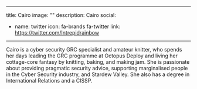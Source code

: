 
---
title: Cairo
image: ""
description: Cairo
social:

  - name: twitter
    icon: fa-brands fa-twitter
    link: https://twitter.com/Intrepidrainbow

---

Cairo is a cyber security GRC specialist and amateur knitter, who spends her days leading the GRC programme at Octopus Deploy and living her cottage-core fantasy by knitting, baking, and making jam. She is passionate about providing pragmatic security advice, supporting marginalised people in the Cyber Security industry, and Stardew Valley. She also has a degree in International Relations and a CISSP.
